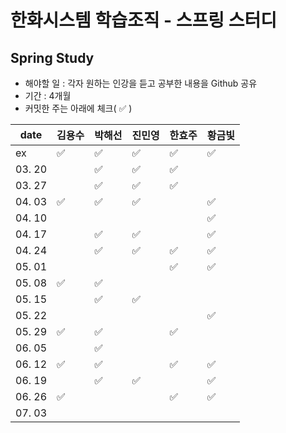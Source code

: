 # 한화시스템 학습조직 - 스프링 스터디

## Spring Study
 - 해야할 일 : 각자 원하는 인강을 듣고 공부한 내용을 Github 공유
 - 기간 : 4개월
 - 커밋한 주는 아래에 체크( ✅ )
 
 | date   | 김용수 | 박해선 | 진민영 | 한효주 | 황금빛 |
| ------ |  ----- | ---- | ---- | ---- | ---- |
| ex |  ✅ | ✅ | ✅ | ✅ | ✅ |
| 03. 20 |   |✅  |✅|✅|  |
| 03. 27 |   |✅  |✅|✅|  |
| 04. 03 | ✅  |✅  |✅|  |  ✅|
| 04. 10 |   |  |  |  |  ✅|
| 04. 17 |   |✅|✅|  |✅|
| 04. 24 |   |✅|✅|✅|✅|
| 05. 01 |   |  |  |✅|  ✅|
| 05. 08 | ✅  |✅|  |  |  |
| 05. 15 |   |✅|✅|  |  |
| 05. 22 |   |  |  |  |✅|
| 05. 29 | ✅  |✅|  |✅|  |
| 06. 05 |   |✅|  |  |  |
| 06. 12 | ✅  |✅|  |✅| ✅ |
| 06. 19 |   |✅| ✅ |  |  ✅|
| 06. 26 | ✅  |  |  |✅| ✅ |
| 07. 03 |   |  |  |  |  |
